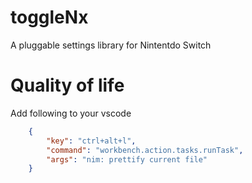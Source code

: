 # toggleNx
A pluggable settings library for Nintentdo Switch


# Quality of life
Add following to your vscode

```json
    {
        "key": "ctrl+alt+l",
        "command": "workbench.action.tasks.runTask",
        "args": "nim: prettify current file"
    }
```